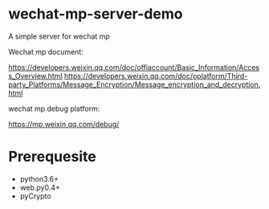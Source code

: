 # wechat-mp-server-demo

A simple server for wechat mp

Wechat mp document: 

https://developers.weixin.qq.com/doc/offiaccount/Basic_Information/Access_Overview.html
https://developers.weixin.qq.com/doc/oplatform/Third-party_Platforms/Message_Encryption/Message_encryption_and_decryption.html

wechat mp debug platform:

https://mp.weixin.qq.com/debug/

# Prerequesite

* python3.6+
* web.py0.4+
* pyCrypto
